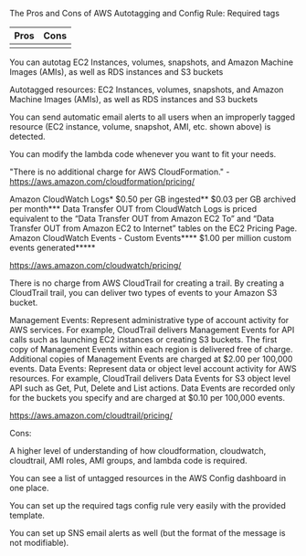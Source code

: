 
The Pros and Cons of AWS Autotagging and Config Rule: Required tags

|Pros |Cons  |
|--:  |--:   |
|     |      |

You can autotag EC2 Instances, volumes, snapshots, and Amazon Machine Images (AMIs), as well as RDS instances and S3 buckets

Autotagged resources: EC2 Instances, volumes, snapshots, and Amazon Machine Images (AMIs), as well as RDS instances and S3 buckets

You can send automatic email alerts to all users when an improperly tagged resource (EC2 instance, volume, snapshot, AMI, etc. shown above) is detected.

You can modify the lambda code whenever you want to fit your needs.

"There is no additional charge for AWS CloudFormation." - https://aws.amazon.com/cloudformation/pricing/

Amazon CloudWatch Logs*
$0.50 per GB ingested**
$0.03 per GB archived per month***
Data Transfer OUT from CloudWatch Logs is priced equivalent to the “Data Transfer OUT from Amazon EC2 To” and “Data Transfer OUT from Amazon EC2 to Internet” tables on the EC2 Pricing Page.
Amazon CloudWatch Events - Custom Events****
$1.00 per million custom events generated*****

https://aws.amazon.com/cloudwatch/pricing/

There is no charge from AWS CloudTrail for creating a trail. By creating a CloudTrail trail, you can deliver two types of events to your Amazon S3 bucket.

Management Events: Represent administrative type of account activity for AWS services. For example, CloudTrail delivers Management Events for API calls such as launching EC2 instances or creating S3 buckets. The first copy of Management Events within each region is delivered free of charge. Additional copies of Management Events are charged at $2.00 per 100,000 events.
Data Events: Represent data or object level account activity for AWS resources. For example, CloudTrail delivers Data Events for S3 object level API such as Get, Put, Delete and List actions. Data Events are recorded only for the buckets you specify and are charged at $0.10 per 100,000 events.

https://aws.amazon.com/cloudtrail/pricing/



Cons:

A higher level of understanding of how cloudformation, cloudwatch, cloudtrail, AMI roles, AMI groups, and lambda code is required.



You can see a list of untagged resources in the AWS Config dashboard in one place.

You can set up the required tags config rule very easily with the provided template.

You can set up SNS email alerts as well (but the format of the message is not modifiable).





